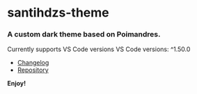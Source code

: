 # santihdzs-theme

### A custom dark theme based on Poimandres.
Currently supports VS Code versions VS Code versions: ^1.50.0

* [Changelog](CHANGELOG.md)
* [Repository](https://github.com/santihdzs/santihdzs-theme.git)

**Enjoy!**

